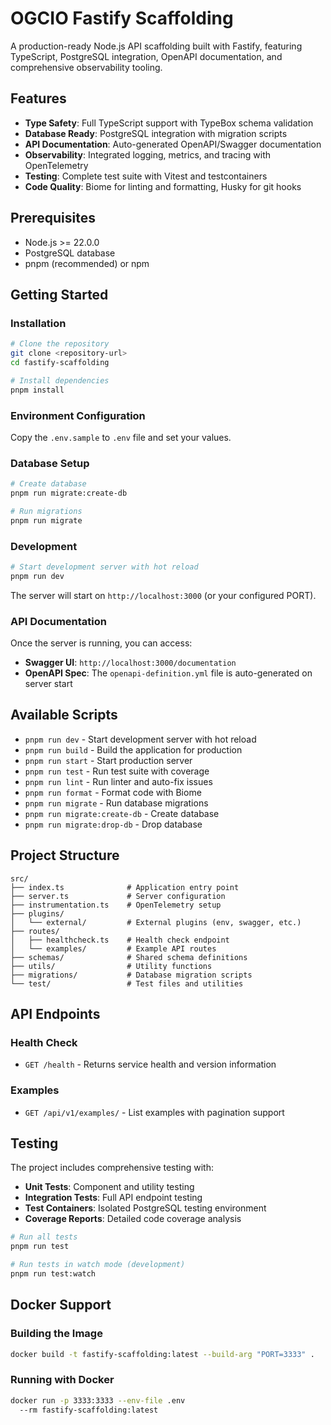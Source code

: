 # OGCIO Fastify Scaffolding

A production-ready Node.js API scaffolding built with Fastify, featuring TypeScript, PostgreSQL integration, OpenAPI documentation, and comprehensive observability tooling.

## Features

- **Type Safety**: Full TypeScript support with TypeBox schema validation
- **Database Ready**: PostgreSQL integration with migration scripts
- **API Documentation**: Auto-generated OpenAPI/Swagger documentation
- **Observability**: Integrated logging, metrics, and tracing with OpenTelemetry
- **Testing**: Complete test suite with Vitest and testcontainers
- **Code Quality**: Biome for linting and formatting, Husky for git hooks

## Prerequisites

- Node.js >= 22.0.0
- PostgreSQL database
- pnpm (recommended) or npm

## Getting Started

### Installation

```bash
# Clone the repository
git clone <repository-url>
cd fastify-scaffolding

# Install dependencies
pnpm install
```

### Environment Configuration

Copy the `.env.sample` to `.env` file and set your values.

### Database Setup

```bash
# Create database
pnpm run migrate:create-db

# Run migrations
pnpm run migrate
```

### Development

```bash
# Start development server with hot reload
pnpm run dev
```

The server will start on `http://localhost:3000` (or your configured PORT).

### API Documentation

Once the server is running, you can access:

- **Swagger UI**: `http://localhost:3000/documentation`
- **OpenAPI Spec**: The `openapi-definition.yml` file is auto-generated on server start

## Available Scripts

- `pnpm run dev` - Start development server with hot reload
- `pnpm run build` - Build the application for production
- `pnpm run start` - Start production server
- `pnpm run test` - Run test suite with coverage
- `pnpm run lint` - Run linter and auto-fix issues
- `pnpm run format` - Format code with Biome
- `pnpm run migrate` - Run database migrations
- `pnpm run migrate:create-db` - Create database
- `pnpm run migrate:drop-db` - Drop database

## Project Structure

```
src/
├── index.ts              # Application entry point
├── server.ts             # Server configuration
├── instrumentation.ts    # OpenTelemetry setup
├── plugins/
│   └── external/         # External plugins (env, swagger, etc.)
├── routes/
│   ├── healthcheck.ts    # Health check endpoint
│   └── examples/         # Example API routes
├── schemas/              # Shared schema definitions
├── utils/                # Utility functions
├── migrations/           # Database migration scripts
└── test/                 # Test files and utilities
```

## API Endpoints

### Health Check

- `GET /health` - Returns service health and version information

### Examples

- `GET /api/v1/examples/` - List examples with pagination support

## Testing

The project includes comprehensive testing with:

- **Unit Tests**: Component and utility testing
- **Integration Tests**: Full API endpoint testing
- **Test Containers**: Isolated PostgreSQL testing environment
- **Coverage Reports**: Detailed code coverage analysis

```bash
# Run all tests
pnpm run test

# Run tests in watch mode (development)
pnpm run test:watch
```

## Docker Support

### Building the Image

```bash
docker build -t fastify-scaffolding:latest --build-arg "PORT=3333" .
```

### Running with Docker

```bash
docker run -p 3333:3333 --env-file .env
  --rm fastify-scaffolding:latest
```
